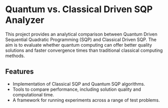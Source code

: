 # Quantum vs. Classical Driven SQP Analyzer

This project provides an analytical comparison between Quantum Driven Sequential Quadratic Programming (SQP) and Classical Driven SQP. The aim is to evaluate whether quantum computing can offer better quality solutions and faster convergence times than traditional classical computing methods.

## Features

- Implementation of Classical SQP and Quantum SQP algorithms.
- Tools to compare performance, including solution quality and computational time.
- A framework for running experiments across a range of test problems.

